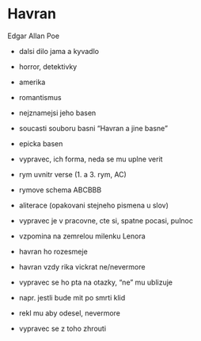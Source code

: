 # Havran
Edgar Allan Poe
- dalsi dilo jama a kyvadlo
- horror, detektivky
- amerika

- romantismus
- nejznamejsi jeho basen
- soucasti souboru basni “Havran a jine basne”
- epicka basen
- vypravec, ich forma, neda se mu uplne verit
- rym uvnitr verse (1. a 3. rym, AC)
- rymove schema ABCBBB
- aliterace (opakovani stejneho pismena u slov)

- vypravec je v pracovne, cte si, spatne pocasi, pulnoc
- vzpomina na zemrelou milenku Lenora
- havran ho rozesmeje
- havran vzdy rika vickrat ne/nevermore
- vypravec se ho pta na otazky, “ne” mu ublizuje
- napr. jestli bude mit po smrti klid
- rekl mu aby odesel, nevermore
- vypravec se z toho zhrouti
